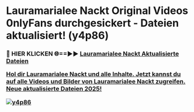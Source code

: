 # Lauramarialee Nackt Original Videos 0nlyFans durchgesickert - Dateien aktualisiert! (y4p86)

<h3>🔴 HIER KLICKEN 🌐==►► <a href="https://tinyurl.com/h6vf6nb8" rel="nofollow">Lauramarialee Nackt Aktualisierte Dateien

Hol dir Lauramarialee Nackt und alle Inhalte. Jetzt kannst du auf alle Videos und Bilder von Lauramarialee Nackt zugreifen. Neue aktualisierte Dateien 2025!

[![y4p86](https://i.imgur.com/sD4kR3V.gif)](https://tinyurl.com/h6vf6nb8)
